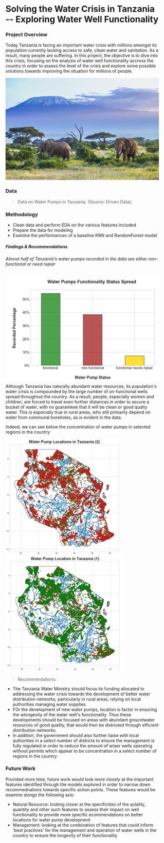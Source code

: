 # Solving the Water Crisis in Tanzania -- Exploring Water Well Functionality


### Project Overview
Today Tanzania is facing an important water crisis with millions amongst its population currently lacking access to safe, clean water and sanitation. As a result, many people are suffering. 
In this project, the objective is to dive into this crisis, focusing on the analysis of water well functionality accross the country in order to assess the level of the crisis and explore some possible solutions towards improving the situation for millions of people. 

![alt test](https://github.com/anaulianova/Data-Mining-Water-Pumps-in-Tanzania/blob/main/Images/Image.PNG)

### Data
>	Data on Water Pumps in Tanzania, (Source: Driven Data); 

### Methodology

- Clean data and perform EDA on the various features included
- Prepare the data for modeling
- Examine the performancec of a baseline KNN and RandomForest model


##### Findings & Recommendations

###### Almost half of Tanzania's water pumps recorded in the data are either non-functional or need repair

![alt text](https://github.com/anaulianova/Data-Mining-Water-Pumps-in-Tanzania/blob/main/Images/Well%20Fucntionality.png)
Although Tanzania has naturally abundant water resources, its population's water crisis is compounded by the large number of on-functional wells spread throughout the country. As a result, people, especially women and children, are forced to travel even further distances in order to secure a bucket of water, with no guaranteee that it will be clean or good qualty water. This is especially true in rural areas, who still primarily depend on water from communal boreholes, as is evident in the data. 

Indeed, we can see below the concentration of water pumps in selected regions in the country:

![alt text](https://github.com/anaulianova/Data-Mining-Water-Pumps-in-Tanzania/blob/main/Images/Functionality%20Map%20(1).png)
![alt text](https://github.com/anaulianova/Data-Mining-Water-Pumps-in-Tanzania/blob/main/Images/Functionality%20Map%20(2).png)


> Recommendations:

- The Tanzania Water Ministry should focus its funding allocated to addressing the water crisis towards the development of better water distribution networks, particularly in rural areas, relying on local authorities managing water supplies.
- FOr the development of new water pumps, location is factor in ensuring the wlongevity of the water well's functionality. Thus these developments should be focused on areas with abundant groundwater resources of good quality, that would then be distriuted through efficient distribution networks. 
- In addition, the government should also further liaise with local authorities in a select number of districts to ensure the management is fully regulated in order to reduce the amount of wtaer wells operating without permits which appear to be concentration in a select number of regions in the country.


### Future Work
Provided more time, future work would look more closely at the important features identified through the models explored in order to narrow down recommednations towards specific action points. 
These features would be examine alongs the following axis:
- Natural Resource: looking closer at the specificities of the qulality, quantity and other such features to assess their impact on well functionality to provide more specific ecommendations on better locations for water pump development
- Management: looking at the combination of features that could inform 'best practices' for the management and operation of water wells in the country to ensure the longevity of their functionality

